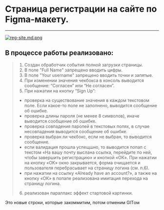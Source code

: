 # Страница регистрации на сайте по Figma-макету.
***

[![reg-site.md.png](https://im.wampi.ru/2023/05/15/reg-site.md.png)](https://wampi.ru/image/RKLhxeg)

## В процессе работы реализовано:
> 1. Создан обработчик события полной загрузки страницы.
> 2. В поле "Full Name" запрещено вводить цифры.
> 3. В поле "Your username" запрещено вводить точки и запятые.
> 4. При изменении значения чекбокса в консоль выводится сообщение: “Согласен” или “Не согласен”.
> 5. При нажатии на кнопку “Sign Up”:
> * проверка на существование значения в каждом текстовом поле. Если какое-то поле не заполнено, выводится сообщение об ошибке.
> * проверка длины пароля (не менее 8 символов), иначе выводится сообщение об ошибке.
> * проверка совпадения паролей в текстовых полях, в случае несовпадения выводится сообщение об ошибке.
> * проверка выбран ли чекбокс, если не выбран, то выводится сообщение.
> * если валидация прошла успещшно, то выводится попап с текстом «На вашу почту выслана ссылка, перейдите по ней, чтобы завершить регистрацию» и кнопкой «ОК». При нажатии на кнопку «ОК» окно закрывается, форма очищается и пользователя перебрасывает на страницу логина (см. п.6).
> * при нажатии на ссылку «Already have an account?», а также на кнопку «ОК» в попапе реализована имитация перехода на страницу логина.
> 6. реализован параллакс эффект стартовой картинки.


Это новые строки, которые закоммитим, потом отменим GITом